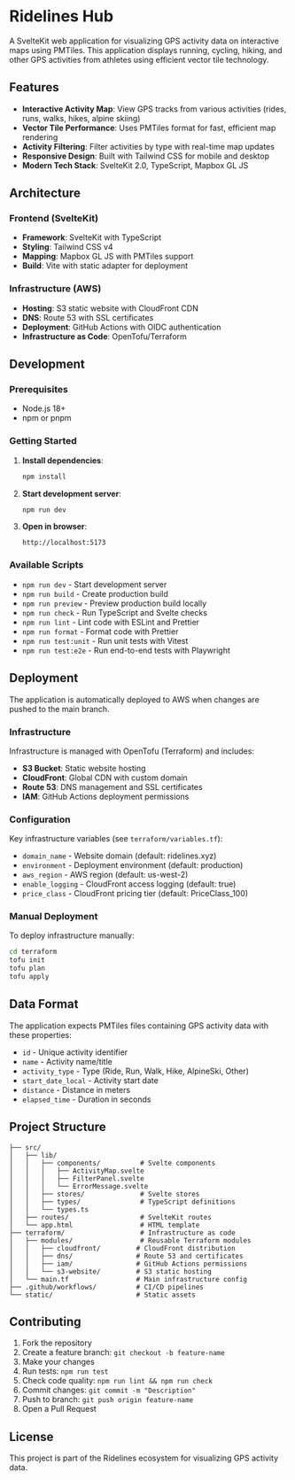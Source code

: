 # Ridelines Hub

A SvelteKit web application for visualizing GPS activity data on interactive maps using PMTiles. This application displays running, cycling, hiking, and other GPS activities from athletes using efficient vector tile technology.

## Features

- **Interactive Activity Map**: View GPS tracks from various activities (rides, runs, walks, hikes, alpine skiing)
- **Vector Tile Performance**: Uses PMTiles format for fast, efficient map rendering
- **Activity Filtering**: Filter activities by type with real-time map updates
- **Responsive Design**: Built with Tailwind CSS for mobile and desktop
- **Modern Tech Stack**: SvelteKit 2.0, TypeScript, Mapbox GL JS

## Architecture

### Frontend (SvelteKit)
- **Framework**: SvelteKit with TypeScript
- **Styling**: Tailwind CSS v4
- **Mapping**: Mapbox GL JS with PMTiles support
- **Build**: Vite with static adapter for deployment

### Infrastructure (AWS)
- **Hosting**: S3 static website with CloudFront CDN
- **DNS**: Route 53 with SSL certificates
- **Deployment**: GitHub Actions with OIDC authentication
- **Infrastructure as Code**: OpenTofu/Terraform

## Development

### Prerequisites
- Node.js 18+ 
- npm or pnpm

### Getting Started

1. **Install dependencies**:
   ```bash
   npm install
   ```

2. **Start development server**:
   ```bash
   npm run dev
   ```

3. **Open in browser**:
   ```
   http://localhost:5173
   ```

### Available Scripts

- `npm run dev` - Start development server
- `npm run build` - Create production build
- `npm run preview` - Preview production build locally
- `npm run check` - Run TypeScript and Svelte checks
- `npm run lint` - Lint code with ESLint and Prettier
- `npm run format` - Format code with Prettier
- `npm run test:unit` - Run unit tests with Vitest
- `npm run test:e2e` - Run end-to-end tests with Playwright

## Deployment

The application is automatically deployed to AWS when changes are pushed to the main branch.

### Infrastructure

Infrastructure is managed with OpenTofu (Terraform) and includes:

- **S3 Bucket**: Static website hosting
- **CloudFront**: Global CDN with custom domain
- **Route 53**: DNS management and SSL certificates
- **IAM**: GitHub Actions deployment permissions

### Configuration

Key infrastructure variables (see `terraform/variables.tf`):

- `domain_name` - Website domain (default: ridelines.xyz)
- `environment` - Deployment environment (default: production)
- `aws_region` - AWS region (default: us-west-2)
- `enable_logging` - CloudFront access logging (default: true)
- `price_class` - CloudFront pricing tier (default: PriceClass_100)

### Manual Deployment

To deploy infrastructure manually:

```bash
cd terraform
tofu init
tofu plan
tofu apply
```

## Data Format

The application expects PMTiles files containing GPS activity data with these properties:

- `id` - Unique activity identifier
- `name` - Activity name/title
- `activity_type` - Type (Ride, Run, Walk, Hike, AlpineSki, Other)
- `start_date_local` - Activity start date
- `distance` - Distance in meters
- `elapsed_time` - Duration in seconds

## Project Structure

```
├── src/
│   ├── lib/
│   │   ├── components/          # Svelte components
│   │   │   ├── ActivityMap.svelte
│   │   │   ├── FilterPanel.svelte
│   │   │   └── ErrorMessage.svelte
│   │   ├── stores/              # Svelte stores
│   │   ├── types/               # TypeScript definitions
│   │   └── types.ts
│   ├── routes/                  # SvelteKit routes
│   └── app.html                 # HTML template
├── terraform/                   # Infrastructure as code
│   ├── modules/                 # Reusable Terraform modules
│   │   ├── cloudfront/         # CloudFront distribution
│   │   ├── dns/                # Route 53 and certificates
│   │   ├── iam/                # GitHub Actions permissions
│   │   └── s3-website/         # S3 static hosting
│   └── main.tf                 # Main infrastructure config
├── .github/workflows/          # CI/CD pipelines
└── static/                     # Static assets
```

## Contributing

1. Fork the repository
2. Create a feature branch: `git checkout -b feature-name`
3. Make your changes
4. Run tests: `npm run test`
5. Check code quality: `npm run lint && npm run check`
6. Commit changes: `git commit -m "Description"`
7. Push to branch: `git push origin feature-name`
8. Open a Pull Request

## License

This project is part of the Ridelines ecosystem for visualizing GPS activity data.
